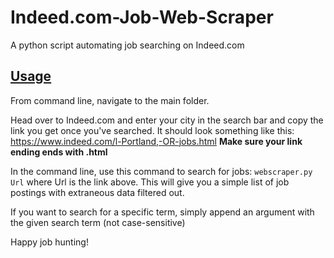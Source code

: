 # Indeed.com-Job-Web-Scraper
A python script automating job searching on Indeed.com



## **<u>Usage</u>**

From command line, navigate to the main folder. 

Head over to Indeed.com and enter your city in the search bar and copy the link you get once you've searched. It should look something like this: <https://www.indeed.com/l-Portland,-OR-jobs.html> **Make sure your link ending ends with .html**



In the command line, use this command to search for jobs:  ```webscraper.py Url``` where Url is the link above. This will give you a simple list of job postings with extraneous data filtered out. 

If you want to search for a specific term, simply append an argument with the given search term (not case-sensitive)



Happy job hunting!
